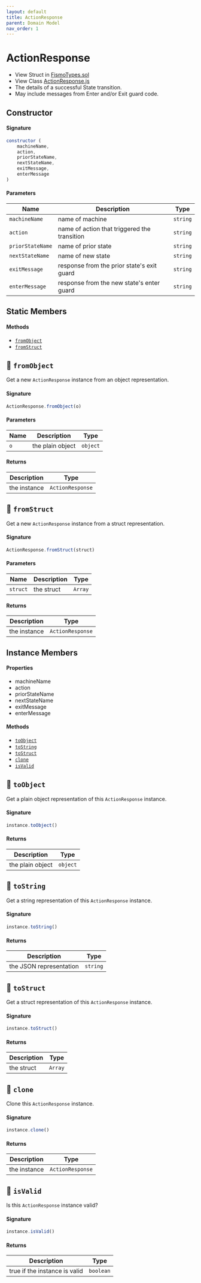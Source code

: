 ```yaml
---
layout: default
title: ActionResponse
parent: Domain Model
nav_order: 1
---
```

# ActionResponse
* View Struct in [FismoTypes.sol](https://github.com/cliffhall/Fismo/blob/main/contracts/domain/FismoTypes.sol#L49)
* View Class [ActionResponse.js](https://github.com/cliffhall/Fismo/blob/main/scripts/domain/entity/ActionResponse.js)
* The details of a successful State transition.
* May include messages from Enter and/or Exit guard code.

## Constructor
#### Signature

```javascript
constructor (
    machineName, 
    action, 
    priorStateName, 
    nextStateName,
    exitMessage, 
    enterMessage
)
```

#### Parameters

| Name           | Description                                  | Type   |
|----------------|----------------------------------------------|--------|
| `machineName`    | name of machine                              | `string` |
| `action`         | name of action that triggered the transition | `string` |
| `priorStateName` | name of prior state                          | `string` |
| `nextStateName`  | name of new state                            | `string` |
| `exitMessage`    | response from the prior state's exit guard   | `string` |
| `enterMessage`   | response from the new state's enter guard    | `string` |

## Static Members
#### Methods
* [`fromObject`](#-fromobject)
* [`fromStruct`](#-fromstruct)

## 🦠 `fromObject`
Get a new `ActionResponse` instance from an object representation.

#### Signature
```javascript
ActionResponse.fromObject(o)
```
#### Parameters

| Name     | Description      | Type   |
|----------|------------------|--------|
| `o`        | the plain object | `object` | 

#### Returns

| Description       | Type           |
|-------------------|----------------|
| the instance | `ActionResponse` | 

## 🦠 `fromStruct`
Get a new `ActionResponse` instance from a struct representation.

#### Signature
```javascript
ActionResponse.fromStruct(struct)
```
#### Parameters

| Name   | Description | Type  |
|--------|-------------|-------|
| `struct` | the struct  | `Array` | 

#### Returns

| Description       | Type           |
|-------------------|----------------|
| the instance | `ActionResponse` |

## Instance Members
#### Properties
* machineName
* action
* priorStateName
* nextStateName
* exitMessage
* enterMessage

#### Methods
* [`toObject`](#-toobject)
* [`toString`](#-tostring)
* [`toStruct`](#-tostruct)
* [`clone`](#-clone)
* [`isValid`](#-isvalid)

## 🦠 `toObject`
Get a plain object representation of this `ActionResponse` instance.

#### Signature
```javascript
instance.toObject()
```

#### Returns

| Description      | Type   |
|------------------|--------|
| the plain object | `object` | 

## 🦠 `toString`
Get a string representation of this `ActionResponse` instance.

#### Signature
```javascript
instance.toString()
```

#### Returns

| Description              | Type   |
|--------------------------|--------|
| the JSON representation | `string` | 

## 🦠 `toStruct`
Get a struct representation of this `ActionResponse` instance.

#### Signature
```javascript
instance.toStruct()
```

#### Returns

| Description | Type  |
|-------------|-------|
| the struct  | `Array` | 

## 🦠 `clone`
Clone this `ActionResponse` instance.

#### Signature
```javascript
instance.clone()
```

#### Returns

| Description  | Type           |
|--------------|----------------|
| the instance | `ActionResponse` | 


## 🦠 `isValid`
Is this `ActionResponse` instance valid?

#### Signature
```javascript
instance.isValid()
```

#### Returns

| Description                   | Type    |
|-------------------------------|---------|
| true if the instance is valid | `boolean` | 
